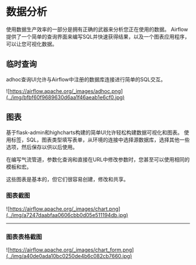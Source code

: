 # 数据分析

使用数据生产效率的一部分是拥有正确的武器来分析您正在使用的数据。 Airflow提供了一个简单的查询界面来编写SQL并快速获得结果，以及一个图表应用程序，可以让您可视化数据。

## 临时查询

adhoc查询UI允许与Airflow中注册的数据库连接进行简单的SQL交互。

![https://airflow.apache.org/_images/adhoc.png](../img/bfbf60f9689630d6aa1f46aeab1e6cf0.jpg)

## 图表

基于flask-admin和highcharts构建的简单UI允许轻松构建数据可视化和图表。 使用标签，SQL，图表类型填写表单，从环境的连接中选择源数据库，选择其他一些选项，然后保存以供以后使用。

在编写气流管道，参数化查询和直接在URL中修改参数时，您甚至可以使用相同的模板和宏。

这些图表是基本的，但它们很容易创建，修改和共享。

### 图表截图

![https://airflow.apache.org/_images/chart.png](../img/a7247daabfaa0606cbb0d05e511194db.jpg)

* * *

### 图表表格截图

![https://airflow.apache.org/_images/chart_form.png](../img/a40de0ada10bc0250de4b6c082cb7660.jpg)